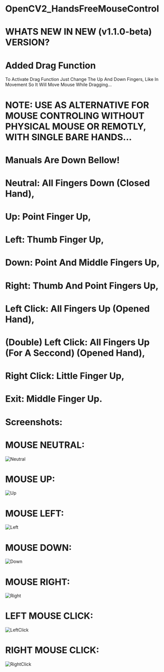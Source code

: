 # OpenCV2_HandsFreeMouseControl

#
# WHATS NEW IN NEW (v1.1.0-beta) VERSION?
  # Added Drag Function
  To Activate Drag Function Just Change The Up And Down Fingers, Like In Movement So It Will Move Mouse While Dragging... 
#

# NOTE: USE AS ALTERNATIVE FOR MOUSE CONTROLING WITHOUT PHYSICAL MOUSE OR REMOTLY, WITH SINGLE BARE HANDS...

# Manuals Are Down Bellow!
  # Neutral: All Fingers Down (Closed Hand),
  
  # Up: Point Finger Up,
  # Left: Thumb Finger Up,
  # Down: Point And Middle Fingers Up,
  # Right: Thumb And Point Fingers Up,

  # Left Click: All Fingers Up (Opened Hand),
  # (Double) Left Click: All Fingers Up (For A Seccond) (Opened Hand),
  
  # Right Click: Little Finger Up,

  # Exit: Middle Finger Up.

# Screenshots:
  # MOUSE NEUTRAL:
  ![Neutral](https://github.com/user-attachments/assets/f38f1341-225a-44f1-8bff-c26bcc3e6581)

  # MOUSE UP:
  ![Up](https://github.com/user-attachments/assets/2d049621-27db-4d65-837d-31203d362e44)

  # MOUSE LEFT:
  ![Left](https://github.com/user-attachments/assets/eeea608e-dbbd-4c45-a090-a60aaafd4148)

  # MOUSE DOWN:
  ![Down](https://github.com/user-attachments/assets/d97503de-5734-4f5e-9e84-6b4b32c13759)

  # MOUSE RIGHT:
  ![Right](https://github.com/user-attachments/assets/eec529a9-5a68-4c66-94f6-96954c36983a)

  # LEFT MOUSE CLICK:
  ![LeftClick](https://github.com/user-attachments/assets/ac2a8346-225e-4217-a523-8c0c953a5885)

  # RIGHT MOUSE CLICK:
  ![RightClick](https://github.com/user-attachments/assets/a8284083-e969-4add-897e-f7a75ae55b53)
